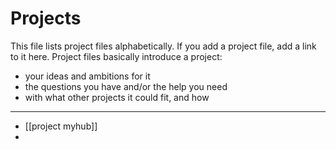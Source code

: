 # Projects

This file lists project files alphabetically. If you add a project file, add a link to it here. Project files basically introduce a project:

* your ideas and ambitions for it
* the questions you have and/or the help you need
* with what other projects it could fit, and how

---

* [[project myhub]]
* 